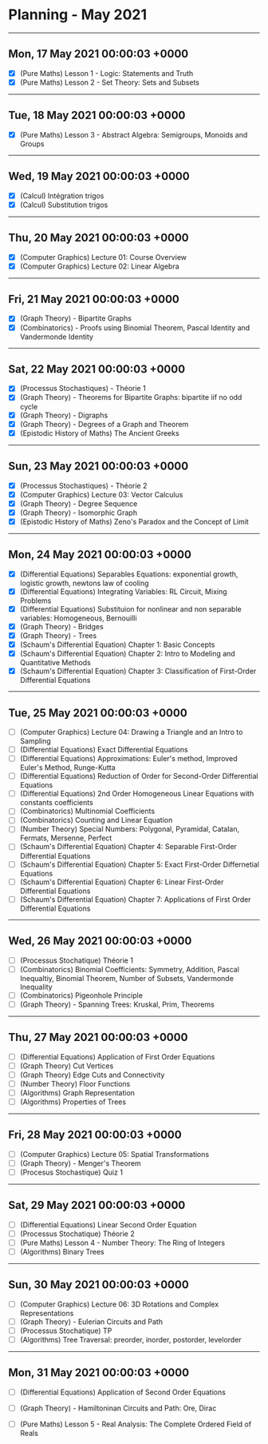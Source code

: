 # Planning - May 2021

------------------------------------------------------------------------
Mon, 17 May 2021 00:00:03 +0000
------------------------------------------------------------------------

- [X] (Pure Maths) Lesson 1 - Logic: Statements and Truth
- [X] (Pure Maths) Lesson 2 - Set Theory: Sets and Subsets

------------------------------------------------------------------------
Tue, 18 May 2021 00:00:03 +0000
------------------------------------------------------------------------

- [X] (Pure Maths) Lesson 3 - Abstract Algebra: Semigroups, Monoids and Groups

------------------------------------------------------------------------
Wed, 19 May 2021 00:00:03 +0000
------------------------------------------------------------------------

- [X] (Calcul) Intégration trigos
- [X] (Calcul) Substitution trigos

------------------------------------------------------------------------
Thu, 20 May 2021 00:00:03 +0000
------------------------------------------------------------------------

- [X] (Computer Graphics) Lecture 01: Course Overview
- [X] (Computer Graphics) Lecture 02: Linear Algebra

------------------------------------------------------------------------
Fri, 21 May 2021 00:00:03 +0000
------------------------------------------------------------------------

- [X] (Graph Theory) - Bipartite Graphs
- [X] (Combinatorics) - Proofs using Binomial Theorem, Pascal Identity and
	Vandermonde Identity

------------------------------------------------------------------------
Sat, 22 May 2021 00:00:03 +0000
------------------------------------------------------------------------

- [X] (Processus Stochastiques) - Théorie 1
- [X] (Graph Theory) - Theorems for Bipartite Graphs: bipartite iif no odd cycle
- [X] (Graph Theory) - Digraphs
- [X] (Graph Theory) - Degrees of a Graph and Theorem
- [X] (Epistodic History of Maths) The Ancient Greeks

------------------------------------------------------------------------
Sun, 23 May 2021 00:00:03 +0000
------------------------------------------------------------------------

- [X] (Processus Stochastiques) - Théorie 2
- [X] (Computer Graphics) Lecture 03: Vector Calculus
- [X] (Graph Theory) - Degree Sequence
- [X] (Graph Theory) - Isomorphic Graph
- [X] (Epistodic History of Maths) Zeno's Paradox and the Concept of Limit

------------------------------------------------------------------------
Mon, 24 May 2021 00:00:03 +0000
------------------------------------------------------------------------

- [X] (Differential Equations) Separables Equations: exponential growth,
      logistic growth, newtons law of cooling
- [X] (Differential Equations) Integrating Variables: RL Circuit, Mixing
      Problems
- [X] (Differential Equations) Substituion for nonlinear and non separable
	variables: Homogeneous, Bernouilli
- [X] (Graph Theory) - Bridges
- [X] (Graph Theory) - Trees
- [X] (Schaum's Differential Equation) Chapter 1: Basic Concepts
- [X] (Schaum's Differential Equation) Chapter 2: Intro to Modeling and Quantitative Methods
- [X] (Schaum's Differential Equation) Chapter 3: Classification of First-Order Differential Equations

------------------------------------------------------------------------
Tue, 25 May 2021 00:00:03 +0000
------------------------------------------------------------------------

- [ ] (Computer Graphics) Lecture 04: Drawing a Triangle and an Intro to Sampling
- [ ] (Differential Equations) Exact Differential Equations
- [ ] (Differential Equations) Approximations: Euler's method, Improved
      Euler's Method, Runge-Kutta
- [ ] (Differential Equations) Reduction of Order for Second-Order
      Differential Equations
- [ ] (Differential Equations) 2nd Order Homogeneous Linear Equations with constants coefficients
- [ ] (Combinatorics) Multinomial Coefficients
- [ ] (Combinatorics) Counting and Linear Equation
- [ ] (Number Theory) Special Numbers: Polygonal, Pyramidal, Catalan,
	Fermats, Mersenne, Perfect
- [ ] (Schaum's Differential Equation) Chapter 4: Separable First-Order Differential Equations
- [ ] (Schaum's Differential Equation) Chapter 5: Exact First-Order Differnetial Equations
- [ ] (Schaum's Differential Equation) Chapter 6: Linear First-Order Differential Equations
- [ ] (Schaum's Differential Equation) Chapter 7: Applications of First Order Differential Equations

------------------------------------------------------------------------
Wed, 26 May 2021 00:00:03 +0000
------------------------------------------------------------------------

- [ ] (Processus Stochatique) Théorie 1
- [ ] (Combinatorics) Binomial Coefficients: Symmetry, Addition,
	Pascal Inequaltiy, Binomial Theorem, Number of Subsets,
	Vandermonde Inequality
- [ ] (Combinatorics) Pigeonhole Principle
- [ ] (Graph Theory) - Spanning Trees: Kruskal, Prim, Theorems

------------------------------------------------------------------------
Thu, 27 May 2021 00:00:03 +0000
------------------------------------------------------------------------

- [ ] (Differential Equations) Application of First Order Equations
- [ ] (Graph Theory) Cut Vertices
- [ ] (Graph Theory) Edge Cuts and Connectivity
- [ ] (Number Theory) Floor Functions
- [ ] (Algorithms) Graph Representation
- [ ] (Algorithms) Properties of Trees

------------------------------------------------------------------------
Fri, 28 May 2021 00:00:03 +0000
------------------------------------------------------------------------

- [ ] (Computer Graphics) Lecture 05: Spatial Transformations
- [ ] (Graph Theory) - Menger's Theorem
- [ ] (Procesus Stochastique) Quiz 1

------------------------------------------------------------------------
Sat, 29 May 2021 00:00:03 +0000
------------------------------------------------------------------------

- [ ] (Differential Equations) Linear Second Order Equation
- [ ] (Processus Stochatique) Théorie 2
- [ ] (Pure Maths) Lesson 4 - Number Theory: The Ring of Integers
- [ ] (Algorithms) Binary Trees

------------------------------------------------------------------------
Sun, 30 May 2021 00:00:03 +0000
------------------------------------------------------------------------

- [ ] (Computer Graphics) Lecture 06: 3D Rotations and Complex Representations
- [ ] (Graph Theory) - Eulerian Circuits and Path
- [ ] (Processus Stochatique) TP
- [ ] (Algorithms) Tree Traversal: preorder, inorder, postorder, levelorder

------------------------------------------------------------------------
Mon, 31 May 2021 00:00:03 +0000
------------------------------------------------------------------------

- [ ] (Differential Equations) Application of Second Order Equations
- [ ] (Graph Theory) - Hamiltoninan Circuits and Path: Ore, Dirac
- [ ] (Pure Maths) Lesson 5 - Real Analysis: The Complete Ordered Field of Reals

